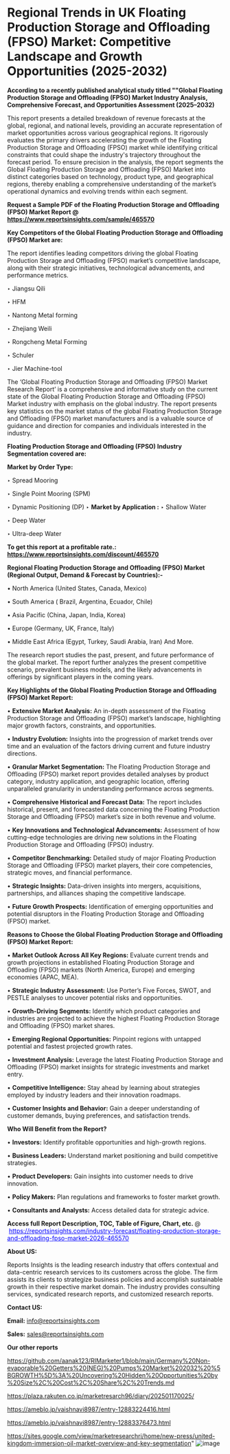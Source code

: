 # Regional Trends in UK Floating Production Storage and Offloading (FPSO) Market: Competitive Landscape and Growth Opportunities (2025-2032)

<strong>According to a recently published analytical study titled ""Global Floating Production Storage and Offloading (FPSO) Market Industry Analysis, Comprehensive Forecast, and Opportunities Assessment (2025–2032)</strong>

This report presents a detailed breakdown of revenue forecasts at the global, regional, and national levels, providing an accurate representation of market opportunities across various geographical regions. It rigorously evaluates the primary drivers accelerating the growth of the Floating Production Storage and Offloading (FPSO) market while identifying critical constraints that could shape the industry's trajectory throughout the forecast period. To ensure precision in the analysis, the report segments the Global Floating Production Storage and Offloading (FPSO) Market into distinct categories based on technology, product type, and geographical regions, thereby enabling a comprehensive understanding of the market’s operational dynamics and evolving trends within each segment.

<strong>Request a Sample PDF of the Floating Production Storage and Offloading (FPSO) Market Report </strong><strong>@<a href=https://www.reportsinsights.com/sample/465570 style=color:#0000ff;> https://www.reportsinsights.com/sample/465570</a></strong></font>

<strong>Key Competitors of the Global Floating Production Storage and Offloading (FPSO) Market are:</strong>

The report identifies leading competitors driving the global Floating Production Storage and Offloading (FPSO) market’s competitive landscape, along with their strategic initiatives, technological advancements, and performance metrics.

‣ Jiangsu Qili

‣ HFM

‣ Nantong Metal forming

‣ Zhejiang Weili

‣ Rongcheng Metal Forming

‣ Schuler

‣ Jier Machine-tool

The ‘Global Floating Production Storage and Offloading (FPSO) Market Research Report’ is a comprehensive and informative study on the current state of the Global Floating Production Storage and Offloading (FPSO) Market industry with emphasis on the global industry. The report presents key statistics on the market status of the global Floating Production Storage and Offloading (FPSO) market manufacturers and is a valuable source of guidance and direction for companies and individuals interested in the industry.

<strong>Floating Production Storage and Offloading (FPSO) Industry Segmentation covered are:</strong>

<strong>Market by Order Type: </strong>

‣ Spread Mooring

‣ Single Point Mooring (SPM)

‣ Dynamic Positioning (DP)
‣ 
<strong>Market by Application :</strong>
‣ Shallow Water

‣ Deep Water

‣ Ultra-deep Water

<strong>To get this report at a profitable rate.: <a href=https://www.reportsinsights.com/discount/465570 style=color:#0000ff;>https://www.reportsinsights.com/discount/465570</a></strong></font>

<strong>Regional Floating Production Storage and Offloading (FPSO) Market (Regional Output, Demand &amp; Forecast by Countries):-</strong>

• North America (United States, Canada, Mexico)

• South America ( Brazil, Argentina, Ecuador, Chile)

• Asia Pacific (China, Japan, India, Korea)

• Europe (Germany, UK, France, Italy)

• Middle East Africa (Egypt, Turkey, Saudi Arabia, Iran) And More.

The research report studies the past, present, and future performance of the global market. The report further analyzes the present competitive scenario, prevalent business models, and the likely advancements in offerings by significant players in the coming years.

<strong>Key Highlights of the Global Floating Production Storage and Offloading (FPSO) Market Report:</strong>

• <strong>Extensive Market Analysis:</strong> An in-depth assessment of the Floating Production Storage and Offloading (FPSO) market’s landscape, highlighting major growth factors, constraints, and opportunities.

• <strong>Industry Evolution:</strong> Insights into the progression of market trends over time and an evaluation of the factors driving current and future industry directions.

• <strong>Granular Market Segmentation:</strong> The Floating Production Storage and Offloading (FPSO) market report provides detailed analyses by product category, industry application, and geographic location, offering unparalleled granularity in understanding performance across segments.

• <strong>Comprehensive Historical and Forecast Data:</strong> The report includes historical, present, and forecasted data concerning the Floating Production Storage and Offloading (FPSO) market’s size in both revenue and volume.

• <strong>Key Innovations and Technological Advancements:</strong> Assessment of how cutting-edge technologies are driving new solutions in the Floating Production Storage and Offloading (FPSO) industry.

• <strong>Competitor Benchmarking:</strong> Detailed study of major Floating Production Storage and Offloading (FPSO) market players, their core competencies, strategic moves, and financial performance.

• <strong>Strategic Insights:</strong> Data-driven insights into mergers, acquisitions, partnerships, and alliances shaping the competitive landscape.

• <strong>Future Growth Prospects:</strong> Identification of emerging opportunities and potential disruptors in the Floating Production Storage and Offloading (FPSO) market.

<strong>Reasons to Choose the Global Floating Production Storage and Offloading (FPSO) Market Report:</strong>

• <strong>Market Outlook Across All Key Regions:</strong> Evaluate current trends and growth projections in established Floating Production Storage and Offloading (FPSO) markets (North America, Europe) and emerging economies (APAC, MEA).

• <strong>Strategic Industry Assessment:</strong> Use Porter’s Five Forces, SWOT, and PESTLE analyses to uncover potential risks and opportunities.

• <strong>Growth-Driving Segments:</strong> Identify which product categories and industries are projected to achieve the highest Floating Production Storage and Offloading (FPSO) market shares.

• <strong>Emerging Regional Opportunities:</strong> Pinpoint regions with untapped potential and fastest projected growth rates.

• <strong>Investment Analysis:</strong> Leverage the latest Floating Production Storage and Offloading (FPSO) market insights for strategic investments and market entry.

• <strong>Competitive Intelligence:</strong> Stay ahead by learning about strategies employed by industry leaders and their innovation roadmaps.

• <strong>Customer Insights and Behavior:</strong> Gain a deeper understanding of customer demands, buying preferences, and satisfaction trends.

<strong>Who Will Benefit from the Report?</strong>

• <strong>Investors:</strong> Identify profitable opportunities and high-growth regions.

• <strong>Business Leaders:</strong> Understand market positioning and build competitive strategies.

• <strong>Product Developers:</strong> Gain insights into customer needs to drive innovation.

• <strong>Policy Makers:</strong> Plan regulations and frameworks to foster market growth.

• <strong>Consultants and Analysts:</strong> Access detailed data for strategic advice.
</ul>
<strong>Access full Report Description, TOC, Table of Figure, Chart, etc. </strong>@  <a href=https://reportsinsights.com/industry-forecast/floating-production-storage-and-offloading-fpso-market-2026-465570 style=color:#0000ff;>https://reportsinsights.com/industry-forecast/floating-production-storage-and-offloading-fpso-market-2026-465570</a></font>

<strong><strong>About US</strong>:</strong>

Reports Insights is the leading research industry that offers contextual and data-centric research services to its customers across the globe. The firm assists its clients to strategize business policies and accomplish sustainable growth in their respective market domain. The industry provides consulting services, syndicated research reports, and customized research reports.

<strong>Contact US:</strong>

<p class=""""><b>Email:</b> <a href=mailto:info@reportsinsights.com>info@reportsinsights.com</a></p>
<p class=""""><b>Sales:</b> <a href=mailto:sales@reportsinsights.com>sales@reportsinsights.com</a></p>

<strong>Our other reports</strong>

<a href=https://github.com/aanak123/RIMarketer1/blob/main/Germany%20Non-evaporable%20Getters%20(NEG)%20Pumps%20Market%202032%20%5BGROWTH%5D%3A%20Uncovering%20Hidden%20Opportunities%20by%20Size%2C%20Cost%2C%20Share%2C%20Trends.md>https://github.com/aanak123/RIMarketer1/blob/main/Germany%20Non-evaporable%20Getters%20(NEG)%20Pumps%20Market%202032%20%5BGROWTH%5D%3A%20Uncovering%20Hidden%20Opportunities%20by%20Size%2C%20Cost%2C%20Share%2C%20Trends.md</a>

<a href=https://plaza.rakuten.co.jp/marketresarch96/diary/202501170025/>https://plaza.rakuten.co.jp/marketresarch96/diary/202501170025/</a>

<a href=https://ameblo.jp/vaishnavi8987/entry-12883224416.html>https://ameblo.jp/vaishnavi8987/entry-12883224416.html</a>

<a href=https://ameblo.jp/vaishnavi8987/entry-12883376473.html>https://ameblo.jp/vaishnavi8987/entry-12883376473.html</a>

<a href=https://sites.google.com/view/marketresearchri/home/new-press/united-kingdom-immersion-oil-market-overview-and-key-segmentation>https://sites.google.com/view/marketresearchri/home/new-press/united-kingdom-immersion-oil-market-overview-and-key-segmentation</a>"
![image](https://github.com/user-attachments/assets/3f6317ef-d074-4765-ad5c-afd075045641)
